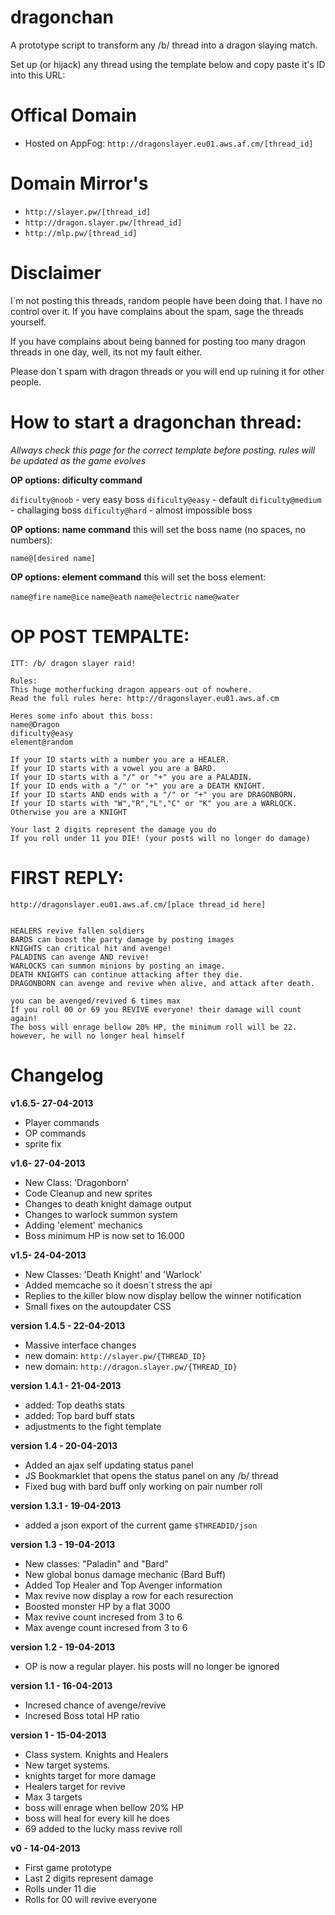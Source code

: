 dragonchan
==========

A prototype script to transform any /b/ thread into a dragon slaying match.

Set up (or hijack) any thread using the template below and copy paste it's ID into this URL:


# Offical Domain
- Hosted on AppFog: `http://dragonslayer.eu01.aws.af.cm/[thread_id]`

# Domain Mirror's
- `http://slayer.pw/[thread_id]`
- `http://dragon.slayer.pw/[thread_id]`
- `http://mlp.pw/[thread_id]`


Disclaimer
==========
I`m not posting this threads, random people have been doing that. I have no control over it. If you have complains about the spam, sage the threads yourself.

If you have complains about being banned for posting too many dragon threads in one day, well, its not my fault either.

Please don`t spam with dragon threads or you will end up ruining it for other people.


How to start a dragonchan thread:
================================
_Allways check this page for the correct template before posting. rules will be updated as the game evolves_

__OP options: dificulty command__

`dificulty@noob` - very easy boss
`dificulty@easy` - default
`dificulty@medium` - challaging boss
`dificulty@hard` - almost impossible boss

__OP options: name command__
this will set the boss name (no spaces, no numbers):

`name@[desired name]`


__OP options: element command__
this will set the boss element:

`name@fire`
`name@ice`
`name@eath`
`name@electric`
`name@water`



OP POST TEMPALTE:
================
```
ITT: /b/ dragon slayer raid!

Rules:
This huge motherfucking dragon appears out of nowhere.
Read the full rules here: http://dragonslayer.eu01.aws.af.cm

Heres some info about this boss:
name@Dragon
dificulty@easy
element@random

If your ID starts with a number you are a HEALER.
If your ID starts with a vowel you are a BARD.
If your ID starts with a "/" or "+" you are a PALADIN.
If your ID ends with a "/" or "+" you are a DEATH KNIGHT.
If your ID starts AND ends with a "/" or "+" you are DRAGONBORN.
If your ID starts with "W","R","L","C" or "K" you are a WARLOCK.
Otherwise you are a KNIGHT

Your last 2 digits represent the damage you do
If you roll under 11 you DIE! (your posts will no longer do damage)
```


FIRST REPLY:
================
```
http://dragonslayer.eu01.aws.af.cm/[place thread_id here]


HEALERS revive fallen soldiers
BARDS can boost the party damage by posting images
KNIGHTS can critical hit and avenge!
PALADINS can avenge AND revive!
WARLOCKS can summon minions by posting an image.
DEATH KNIGHTS can continue attacking after they die.
DRAGONBORN can avenge and revive when alive, and attack after death.

you can be avenged/revived 6 times max
If you roll 00 or 69 you REVIVE everyone! their damage will count again!
The boss will enrage bellow 20% HP, the minimum roll will be 22. however, he will no longer heal himself
```








Changelog
=========
__v1.6.5- 27-04-2013__
   - Player commands
   - OP commands
   - sprite fix

__v1.6- 27-04-2013__
   - New Class: 'Dragonborn'
   - Code Cleanup and new sprites
   - Changes to death knight damage output
   - Changes to warlock summon system
   - Adding 'element' mechanics
   - Boss minimum HP is now set to 16.000

__v1.5- 24-04-2013__
   - New Classes: 'Death Knight' and 'Warlock'
   - Added memcache so it doesn`t stress the api
   - Replies to the killer blow now display bellow the winner notification
   - Small fixes on the autoupdater CSS

__version 1.4.5 - 22-04-2013__
   - Massive interface changes
   - new domain: `http://slayer.pw/{THREAD_ID}`
   - new domain: `http://dragon.slayer.pw/{THREAD_ID}`


__version 1.4.1 - 21-04-2013__
   - added: Top deaths stats
   - added: Top bard buff stats
   - adjustments to the fight template

__version 1.4 - 20-04-2013__
   - Added an ajax self updating status panel
   - JS Bookmarklet that opens the status panel on any /b/ thread
   - Fixed bug with bard buff only working on pair number roll

__version 1.3.1 - 19-04-2013__
  - added a json export of the current game `$THREADID/json`

__version 1.3 - 19-04-2013__
  - New classes: "Paladin" and "Bard"
  - New global bonus damage mechanic (Bard Buff)
  - Added Top Healer and Top Avenger information
  - Max revive now display a row for each resurection
  - Boosted monster HP by a flat 3000
  - Max revive count incresed from 3 to 6
  - Max avenge count incresed from 3 to 6

__version 1.2 - 19-04-2013__
  - OP is now a regular player. his posts will no longer be ignored

__version 1.1 - 16-04-2013__
  - Incresed chance of avenge/revive
  - Incresed Boss total HP ratio

__version 1 - 15-04-2013__
  - Class system. Knights and Healers
  - New target systems.
  - knights target for more damage
  - Healers target for revive
  - Max 3 targets
  - boss will enrage when bellow 20% HP
  - boss will heal for every kill he does
  - 69 added to the lucky mass revive roll

__v0 - 14-04-2013__
  - First game prototype
  - Last 2 digits represent damage
  - Rolls under 11 die
  - Rolls for 00 will revive everyone
